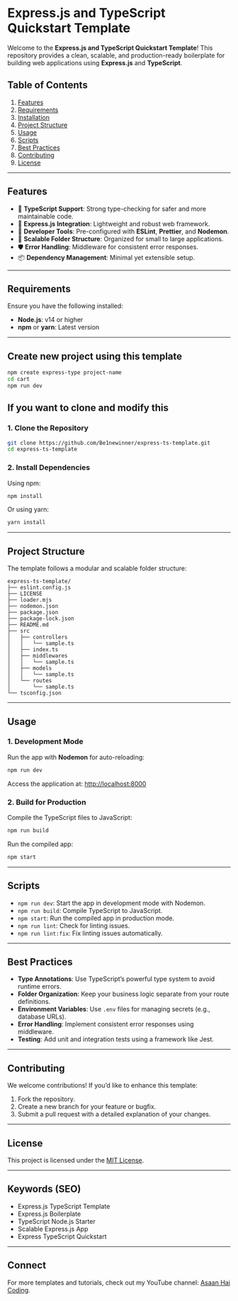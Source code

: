 # Express.js and TypeScript Quickstart Template

Welcome to the **Express.js and TypeScript Quickstart Template**! This repository provides a clean, scalable, and production-ready boilerplate for building web applications using **Express.js** and **TypeScript**.

## Table of Contents

1. [Features](#features)
2. [Requirements](#requirements)
3. [Installation](#installation)
4. [Project Structure](#project-structure)
5. [Usage](#usage)
6. [Scripts](#scripts)
7. [Best Practices](#best-practices)
8. [Contributing](#contributing)
9. [License](#license)

---

## Features

- 🚀 **TypeScript Support**: Strong type-checking for safer and more maintainable code.
- 🌟 **Express.js Integration**: Lightweight and robust web framework.
- 🔧 **Developer Tools**: Pre-configured with **ESLint**, **Prettier**, and **Nodemon**.
- 📂 **Scalable Folder Structure**: Organized for small to large applications.
- 🛡️ **Error Handling**: Middleware for consistent error responses.
- 📦 **Dependency Management**: Minimal yet extensible setup.

---

## Requirements

Ensure you have the following installed:

- **Node.js**: v14 or higher
- **npm** or **yarn**: Latest version

---


## Create new project using this template

```bash
npm create express-type project-name
cd cart
npm run dev
```

## If you want to clone and modify this

### 1. Clone the Repository

```bash
git clone https://github.com/Be1newinner/express-ts-template.git
cd express-ts-template
```

### 2. Install Dependencies

Using npm:
```bash
npm install
```

Or using yarn:
```bash
yarn install
```

---

## Project Structure

The template follows a modular and scalable folder structure:

```
express-ts-template/
├── eslint.config.js
├── LICENSE
├── loader.mjs
├── nodemon.json
├── package.json
├── package-lock.json
├── README.md
├── src
│   ├── controllers
│   │   └── sample.ts
│   ├── index.ts
│   ├── middlewares
│   │   └── sample.ts
│   ├── models
│   │   └── sample.ts
│   └── routes
│       └── sample.ts
└── tsconfig.json
```

---

## Usage

### 1. Development Mode

Run the app with **Nodemon** for auto-reloading:

```bash
npm run dev
```

Access the application at: [http://localhost:8000](http://localhost:8000)

### 2. Build for Production

Compile the TypeScript files to JavaScript:

```bash
npm run build
```

Run the compiled app:

```bash
npm start
```

---

## Scripts

- `npm run dev`: Start the app in development mode with Nodemon.
- `npm run build`: Compile TypeScript to JavaScript.
- `npm start`: Run the compiled app in production mode.
- `npm run lint`: Check for linting issues.
- `npm run lint:fix`: Fix linting issues automatically.

---

## Best Practices

- **Type Annotations**: Use TypeScript’s powerful type system to avoid runtime errors.
- **Folder Organization**: Keep your business logic separate from your route definitions.
- **Environment Variables**: Use `.env` files for managing secrets (e.g., database URLs).
- **Error Handling**: Implement consistent error responses using middleware.
- **Testing**: Add unit and integration tests using a framework like Jest.

---

## Contributing

We welcome contributions! If you’d like to enhance this template:

1. Fork the repository.
2. Create a new branch for your feature or bugfix.
3. Submit a pull request with a detailed explanation of your changes.

---

## License

This project is licensed under the [MIT License](LICENSE).

---

## Keywords (SEO)

- Express.js TypeScript Template
- Express.js Boilerplate
- TypeScript Node.js Starter
- Scalable Express.js App
- Express TypeScript Quickstart

---

## Connect

For more templates and tutorials, check out my YouTube channel: [Asaan Hai Coding](https://www.youtube.com/@asaan_hai_coding).

